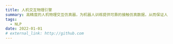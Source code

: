 ```yaml
---
title: 人机交互物理引擎
summary: 高精度的人机物理交互仿真器，为机器人训练提供可靠的接触仿真数据，从而保证人机物理交互过程中的安全性、舒适性。
tags:
  - NLP
date: 2022-01-01
# external_link: http://github.com
---
```

